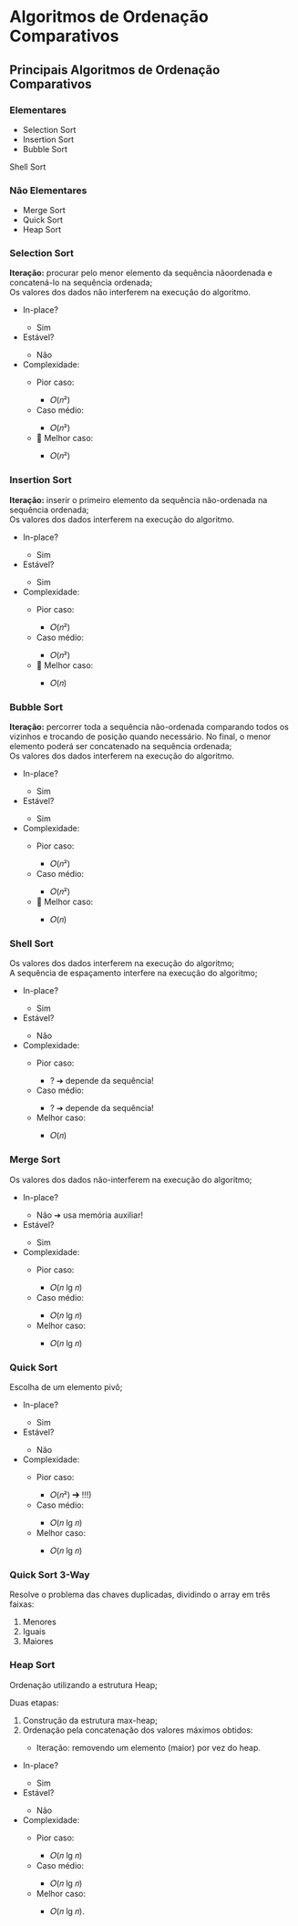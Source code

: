 <h1>Algoritmos de Ordenação Comparativos</h1>
<h2>Principais Algoritmos de Ordenação Comparativos</h2>

<h3>Elementares</h3>
<ul>
  <li>Selection Sort</li>
  <li>Insertion Sort</li>
  <li>Bubble Sort</li>
</ul>

<p>Shell Sort</p>

<h3>Não Elementares</h3>
<ul>
  <li>Merge Sort</li>
  <li>Quick Sort</li>
  <li>Heap Sort</li>
</ul>

<h3>Selection Sort</h3>
<p><strong>Iteração:</strong> procurar pelo menor elemento da sequência nãoordenada e concatená-lo na sequência ordenada; <br> Os valores dos dados não interferem na execução do algoritmo.</p>
<ul>
  <li>In-place?</li>
  <ul>
    <li>Sim</li>
  </ul>
  <li>Estável?</li>
  <ul>
    <li>Não</li>
  </ul>
  <li>Complexidade:</li>
  <ul>
    <li>Pior caso:</li>
    <ul>
      <li>𝑂(𝑛²)</li>
    </ul>
    <li>Caso médio:</li>
    <ul>
      <li>𝑂(𝑛²)</li>
    </ul>
    <li> Melhor caso:</li>
    <ul>
      <li>𝑂(𝑛²)</li>
    </ul>
  </ul>
</ul>


<h3>Insertion Sort</h3>
<p><strong>Iteração:</strong> inserir o primeiro elemento da sequência não-ordenada
na sequência ordenada;<br>Os valores dos dados interferem na execução do algoritmo.</p>
<ul>
  <li>In-place?</li>
  <ul>
    <li>Sim</li>
  </ul>
  <li>Estável?</li>
  <ul>
    <li>Sim</li>
  </ul>
  <li>Complexidade:</li>
  <ul>
    <li>Pior caso:</li>
    <ul>
      <li>𝑂(𝑛²)</li>
    </ul>
    <li>Caso médio:</li>
    <ul>
      <li>𝑂(𝑛²)</li>
    </ul>
    <li> Melhor caso:</li>
    <ul>
      <li>𝑂(𝑛)</li>
    </ul>
  </ul>
</ul>


<h3>Bubble Sort</h3>
<p><strong>Iteração:</strong> percorrer toda a sequência não-ordenada comparando
todos os vizinhos e trocando de posição quando necessário. No
final, o menor elemento poderá ser concatenado na sequência
ordenada;<br>Os valores dos dados interferem na execução do algoritmo.</p>
<ul>
  <li>In-place?</li>
  <ul>
    <li>Sim</li>
  </ul>
  <li>Estável?</li>
  <ul>
    <li>Sim</li>
  </ul>
  <li>Complexidade:</li>
  <ul>
    <li>Pior caso:</li>
    <ul>
      <li>𝑂(𝑛²)</li>
    </ul>
    <li>Caso médio:</li>
    <ul>
      <li>𝑂(𝑛²)</li>
    </ul>
    <li> Melhor caso:</li>
    <ul>
      <li>𝑂(𝑛)</li>
    </ul>
  </ul>
</ul>


<h3>Shell Sort</h3>
<p>Os valores dos dados interferem na execução do algoritmo;<br>A sequência de espaçamento interfere na execução do algoritmo;</p>
<ul>
  <li>In-place?</li>
  <ul>
    <li>Sim</li>
  </ul>
  <li>Estável?</li>
  <ul>
    <li>Não</li>
  </ul>
  <li>Complexidade:</li>
  <ul>
    <li>Pior caso:</li>
    <ul>
      <li>? ➔ depende da sequência!</li>
    </ul>
    <li>Caso médio:</li>
    <ul>
      <li>? ➔ depende da sequência!</li>
    </ul>
    <li>Melhor caso:</li>
    <ul>
      <li>𝑂(𝑛)</li>
    </ul>
  </ul>
</ul>


<h3>Merge Sort</h3>
<p>Os valores dos dados não-interferem na execução do algoritmo;</p>
<ul>
  <li>In-place?</li>
  <ul>
    <li> Não ➔ usa memória auxiliar!</li>
  </ul>
  <li>Estável?</li>
  <ul>
    <li>Sim</li>
  </ul>
  <li>Complexidade:</li>
  <ul>
    <li>Pior caso:</li>
    <ul>
      <li>𝑂(𝑛 lg 𝑛)</li>
    </ul>
    <li>Caso médio:</li>
    <ul>
      <li>𝑂(𝑛 lg 𝑛)</li>
    </ul>
    <li>Melhor caso:</li>
    <ul>
      <li>𝑂(𝑛 lg 𝑛)</li>
    </ul>
  </ul>
</ul>

<h3>Quick Sort</h3>
<p>Escolha de um elemento pivô;</p>
<ul>
  <li>In-place?</li>
  <ul>
    <li>Sim</li>
  </ul>
  <li>Estável?</li>
  <ul>
    <li>Não</li>
  </ul>
  <li>Complexidade:</li>
  <ul>
    <li>Pior caso:</li>
    <ul>
      <li>𝑂(𝑛²) ➔ !!!)</li>
    </ul>
    <li>Caso médio:</li>
    <ul>
      <li>𝑂(𝑛 lg 𝑛)</li>
    </ul>
    <li>Melhor caso:</li>
    <ul>
      <li>𝑂(𝑛 lg 𝑛)</li>
    </ul>
  </ul>
</ul>

<h3>Quick Sort 3-Way</h3>
<p>Resolve o problema das chaves
duplicadas, dividindo o array em
três faixas:</p>
<ol>
  <li>Menores</li>
  <li>Iguais</li>
  <li>Maiores</li>
</ol>


<h3>Heap Sort</h3>
<p>Ordenação utilizando a estrutura Heap;</p>
<p>Duas etapas:</p>
<ol>
  <li>Construção da estrutura max-heap;</li>
  <li>Ordenação pela concatenação dos valores máximos obtidos:</li>
  <ul>
    <li>Iteração: removendo um elemento (maior) por vez do heap.</li>
  </ul>
</ol>
<ul>
  <li>In-place?</li>
  <ul>
    <li>Sim</li>
  </ul>
  <li>Estável?</li>
  <ul>
    <li>Não</li>
  </ul>
  <li>Complexidade:</li>
  <ul>
    <li>Pior caso:</li>
    <ul>
      <li>𝑂(𝑛 lg 𝑛)</li>
    </ul>
    <li>Caso médio:</li>
    <ul>
      <li>𝑂(𝑛 lg 𝑛)</li>
    </ul>
    <li>Melhor caso:</li>
    <ul>
      <li>𝑂(𝑛 lg 𝑛).</li>
    </ul>
  </ul>
</ul>
